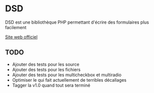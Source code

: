 DSD
===

DSD est une bibliothèque PHP permettant d'écrire des formulaires plus
facilement

[Site web officiel](http://gregwar.com/DSD/)

TODO
----

* Ajouter des tests pour les source
* Ajouter des tests pour les fichiers
* Ajouter des tests pour les multicheckbox et multiradio
* Optimiser le <options> qui fait actuellement de terribles décallages
* Tagger la v1.0 quand tout sera terminé
